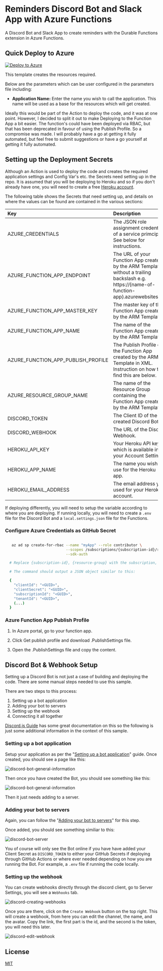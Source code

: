 # Reminders Discord Bot and Slack App with Azure Functions
A Discord Bot and Slack App to create reminders with the Durable Functions extension in Azure Functions.

## Quick Deploy to Azure
[![Deploy to Azure](https://aka.ms/deploytoazurebutton)](https://portal.azure.com/#create/Microsoft.Template/uri/https%3A%2F%2Fraw.githubusercontent.com%2Fstuartleaver%2Fdiscord-slack-reminders-azure-functions%2Fmaster%2Fazuredeploy.json)

This template creates the resources required.

Below are the parameters which can be user configured in the parameters file including:

- **Application Name:** Enter the name you wish to call the application. This name will be used as a base for the resources which will get created.

Ideally this would be part of the Action to deploy the code, and it was at one point. However, I decided to split it out to make Deploying to the Function App a bit easier. The function's could have been deployed via RBAC, but that has been deprecated in favour of using the Publish Profile. So a compromise was made. I will probably have a go at getting it fully automated, but feel free to submit suggestions or have a go yourself at getting it fully automated.

## Setting up the Deployment Secrets
Although an Action is used to deploy the code and creates the required application settings and Config Var's etc. the Secrets need setting up in the repo. It is assumed that you will be deploying to Heroku and so if you don't already have one, you will need to create a free [Heroku account](https://www.heroku.com).

The following table shows the Secrets that need setting up, and details on where the values can be found are contained in the various sections:

| Key                                | Description |
| :-------------                     | :------------- |
| AZURE_CREDENTIALS                  | The JSON role assignment credentials of a service primciple. See below for instructions. |
| AZURE_FUNCTION_APP_ENDPOINT        | The URL of your Function App created by the ARM Template without a trailing backslash e.g. https://{name-of-function-app}.azurewebsites.net |
| AZURE_FUNCTION_APP_MASTER_KEY      | The master key of the Function App created by the ARM Template |
| AZURE_FUNCTION_APP_NAME            | The name of the Function App created by the ARM Template |
| AZURE_FUNCTION_APP_PUBLISH_PROFILE | The Publish Profile of the Function App created by the ARM Template in XML. Instruction on how to find this are below. |
| AZURE_RESOURCE_GROUP_NAME          | The name of the Resource Group containing the Function App created by the ARM Template. |
| DISCORD_TOKEN                      | The Client ID of the created Discord Bot. |
| DISCORD_WEBHOOK                    | The URL of the Discord Webhook. |
| HEROKU_API_KEY                     | Your Heroku API key which is available in your Account Settings. |
| HEROKU_APP_NAME                    | The name you wish to use for the Heroku app. |
| HEROKU_EMAIL_ADDRESS               | The email address you used for your Heroku account. |

If deploying differently, you will need to setup the variable according to where you are deploying. If running locally, you will need to create a `.env` file for the Discord Bot and a `local.settings.json` file for the Functions.

### Configure Azure Credentials as GitHub Secret
```bash  

   az ad sp create-for-rbac --name "myApp" --role contributor \
                            --scopes /subscriptions/{subscription-id}/resourceGroups/{resource-group} \
                            --sdk-auth

  # Replace {subscription-id}, {resource-group} with the subscription, resource group details

  # The command should output a JSON object similar to this:

  {
    "clientId": "<GUID>",
    "clientSecret": "<GUID>",
    "subscriptionId": "<GUID>",
    "tenantId": "<GUID>",
    (...)
  }

```

### Azure Function App Publish Profile
1. In Azure portal, go to your function app.

2. Click Get publish profile and download .PublishSettings file.

3. Open the .PublishSettings file and copy the content.


## Discord Bot & Webhook Setup
Setting up a Discord Bot is not just a case of building and deploying the code. There are some manual steps needed to use this sample.

There are two steps to this process:
1. Setting up a bot application
2. Adding your bot to servers
3. Setting up the webhook
4. Connecting it all together

[Discord.js Guide](https://discordjs.guide) has some great documentation on this so the following is just some additional information in the context of this sample.

### Setting up a bot application
Setup your application as per the "[Setting up a bot application](https://discordjs.guide/preparations/setting-up-a-bot-application.html)" guide. Once created, you should see a page like this:

![discord-bot-general-information](assets/discord-bot-application-general-information.png)

Then once you have created the Bot, you should see something like this:

![discord-bot-general-information](assets/discord-bot-application-bot.png)

Then it just needs adding to a server.

### Adding your bot to servers
Again, you can follow the "[Adding your bot to servers](https://discordjs.guide/preparations/adding-your-bot-to-servers.html)" for this step.

Once added, you should see something similiar to this:

![discord-bot-server](assets/discord-bot-server.png)

You of course will only see the Bot online if you have have added your Client Secret as `DISCORD_TOKEN` to either your GitHub Secrets if deploying through GitHub Actions or where ever needed depending on how you are running the Bot. For example, a `.env` file if running the code locally.

### Setting up the webhook
You can create webhooks directly through the discord client, go to Server Settings, you will see a `Webhooks` tab.

![discord-creating-webhooks](assets/discord-creating-webhooks.png)

Once you are there, click on the `Create Webhook` button on the top right. This will create a webhook, from here you can edit the channel, the name, and the avatar. Copy the link, the first part is the id, and the second is the token, you will need this later.

![discord-edit-webhook](assets/discord-edit-webhook.png)

## License
[MIT](LICENSE)
